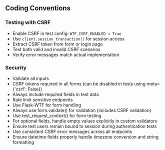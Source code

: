 ## Coding Conventions
### Testing with CSRF
- Enable CSRF in test config: `WTF_CSRF_ENABLED = True`
- Use `client.session_transaction()` for session access
- Extract CSRF token from form or login page
- Test both valid and invalid CSRF scenarios
- Verify error messages match actual implementation

### Security
- Validate all inputs
- CSRF tokens required in all forms (can be disabled in tests using meta={'csrf': False})
- Always include required fields in test data
- Rate limit sensitive endpoints
- Use Flask-WTF for form handling
- Always use form.validate() for validation (includes CSRF validation)
- Use test_request_context() for form testing
- For optional fields, handle empty values explicitly in custom validators
- Ensure test users remain bound to session during authentication tests
- Use consistent CSRF error messages across all endpoints
- Ensure datetime fields properly handle timezone conversion and string formatting

